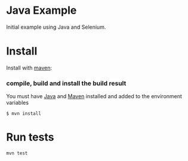# Java Example
Initial example using Java and Selenium.

# Install

Install with [maven](https://maven.apache.org/):

### compile, build and install the build result
You must have [Java](https://www.oracle.com/java/technologies/downloads/) and [Maven](https://maven.apache.org/download.cgi) installed and added to the environment variables

```
$ mvn install
```

# Run tests
```
mvn test

```  

